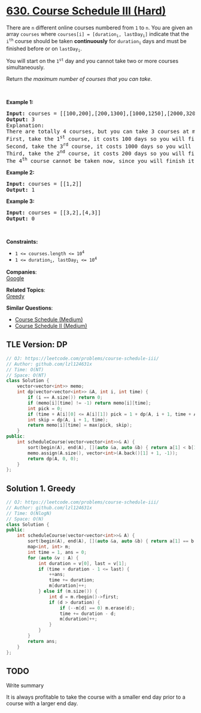 # [630. Course Schedule III (Hard)](https://leetcode.com/problems/course-schedule-iii/)

<p>There are <code>n</code> different online courses numbered from <code>1</code> to <code>n</code>. You are given an array <code>courses</code> where <code>courses[i] = [duration<sub>i</sub>, lastDay<sub>i</sub>]</code> indicate that the <code>i<sup>th</sup></code> course should be taken <b>continuously</b> for <code>duration<sub>i</sub></code> days and must be finished before or on <code>lastDay<sub>i</sub></code>.</p>

<p>You will start on the <code>1<sup>st</sup></code> day and you cannot take two or more courses simultaneously.</p>

<p>Return <em>the maximum number of courses that you can take</em>.</p>

<p>&nbsp;</p>
<p><strong>Example 1:</strong></p>

<pre><strong>Input:</strong> courses = [[100,200],[200,1300],[1000,1250],[2000,3200]]
<strong>Output:</strong> 3
Explanation: 
There are totally 4 courses, but you can take 3 courses at most:
First, take the 1<sup>st</sup> course, it costs 100 days so you will finish it on the 100<sup>th</sup> day, and ready to take the next course on the 101<sup>st</sup> day.
Second, take the 3<sup>rd</sup> course, it costs 1000 days so you will finish it on the 1100<sup>th</sup> day, and ready to take the next course on the 1101<sup>st</sup> day. 
Third, take the 2<sup>nd</sup> course, it costs 200 days so you will finish it on the 1300<sup>th</sup> day. 
The 4<sup>th</sup> course cannot be taken now, since you will finish it on the 3300<sup>th</sup> day, which exceeds the closed date.
</pre>

<p><strong>Example 2:</strong></p>

<pre><strong>Input:</strong> courses = [[1,2]]
<strong>Output:</strong> 1
</pre>

<p><strong>Example 3:</strong></p>

<pre><strong>Input:</strong> courses = [[3,2],[4,3]]
<strong>Output:</strong> 0
</pre>

<p>&nbsp;</p>
<p><strong>Constraints:</strong></p>

<ul>
	<li><code>1 &lt;= courses.length &lt;= 10<sup>4</sup></code></li>
	<li><code>1 &lt;= duration<sub>i</sub>, lastDay<sub>i</sub> &lt;= 10<sup>4</sup></code></li>
</ul>


**Companies**:  
[Google](https://leetcode.com/company/google)

**Related Topics**:  
[Greedy](https://leetcode.com/tag/greedy/)

**Similar Questions**:
* [Course Schedule (Medium)](https://leetcode.com/problems/course-schedule/)
* [Course Schedule II (Medium)](https://leetcode.com/problems/course-schedule-ii/)

## TLE Version: DP

```cpp
// OJ: https://leetcode.com/problems/course-schedule-iii/
// Author: github.com/lzl124631x
// Time: O(NT)
// Space: O(NT)
class Solution {
    vector<vector<int>> memo;
    int dp(vector<vector<int>> &A, int i, int time) {
        if (i == A.size()) return 0;
        if (memo[i][time] != -1) return memo[i][time];
        int pick = 0;
        if (time + A[i][0] <= A[i][1]) pick = 1 + dp(A, i + 1, time + A[i][0]);
        int skip = dp(A, i + 1, time);
        return memo[i][time] = max(pick, skip);
    }
public:
    int scheduleCourse(vector<vector<int>>& A) {
        sort(begin(A), end(A), [](auto &a, auto &b) { return a[1] < b[1]; });
        memo.assign(A.size(), vector<int>(A.back()[1] + 1, -1));
        return dp(A, 0, 0);
    }
};
```

## Solution 1. Greedy


```cpp
// OJ: https://leetcode.com/problems/course-schedule-iii/
// Author: github.com/lzl124631x
// Time: O(NlogN)
// Space: O(N)
class Solution {
public:
    int scheduleCourse(vector<vector<int>>& A) {
        sort(begin(A), end(A), [](auto &a, auto &b) { return a[1] == b[1] ? a[0] > b[0] : a[1] < b[1]; });
        map<int, int> m;
        int time = 1, ans = 0;
        for (auto &v : A) {
            int duration = v[0], last = v[1];
            if (time + duration - 1 <= last) {
                ++ans;
                time += duration;
                m[duration]++;
            } else if (m.size()) {
                int d = m.rbegin()->first;
                if (d > duration) {
                    if (--m[d] == 0) m.erase(d);
                    time += duration - d;
                    m[duration]++;
                }
            }
        }
        return ans;
    }
};
```

## TODO

Write summary


It is always profitable to take the course with a smaller end day prior to a course with a larger end day.